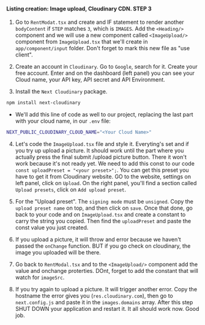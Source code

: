 #### Listing creation: Image upload, Cloudinary CDN. STEP 3

1. Go to `RentModat.tsx` and create and IF statement to render another `bodyContent` if `STEP` matches `3`, which is `IMAGES`. Add the `<Heading/>` component and we will use a new component called `<ImageUpload/>` component from `ImageUpload.tsx` that we'll create in `app/component/input` folder. Don't forget to mark this new file as "use client".

2. Create an account in `Cloudinary`. Go to `Google`, search for it. Create your free account. Enter and on the dashboard (left panel) you can see your Cloud name, your API key, API secret and API Environment.

3. Install the `Next Cloudinary` package.

```sh
npm install next-cloudinary
```

-   We'll add this line of code as well to our project, replacing the last part with your cloud name, in our `.env` file:

```sh
NEXT_PUBLIC_CLOUDINARY_CLOUD_NAME="<Your Cloud Name>"
```

4. Let's code the `ImageUpload.tsx` file and style it. Everyting's set and if you try up upload a picture. It should work until the part where you actually press the final submit /upload picture button. There it won't work because it's not ready yet. We need to add this const to our code `const uploadPreset = "<your preset>";`. You can get this preset you have to get it from Cloudinary website. GO to the website, settings on left panel, click on `Upload`. On the right panel, you'll find a section called `Upload presets`, click on `Add upload preset`.

5. For the "Upload preset". The `signing mode` must be `unsigned`. Copy the `upload preset name` on top, and then click on `save`. Once that done, go back to your code and on `ImageUpload.tsx` and create a constant to carry the string you copied. Then find the `uploadPreset` and paste the const value you just created.

6. If you upload a picture, it will throw and error because we haven't passed the `onChange` function. BUT if you go check on cloudinary, the image you uploaded will be there.

7. Go back to `RentModal.tsx` and to the `<ImageUpload/>` component add the value and onchange proterties. DOnt, forget to add the constant that will watch for `imageSrc`.

8. If you try again to upload a picture. It will trigger another error. Copy the hostname the error gives you (`res.cloudinary.com`), then go to `next.config.js` and paste it in the `images.domains` array. After this step SHUT DOWN your application and restart it. It all should work now. Good job.
